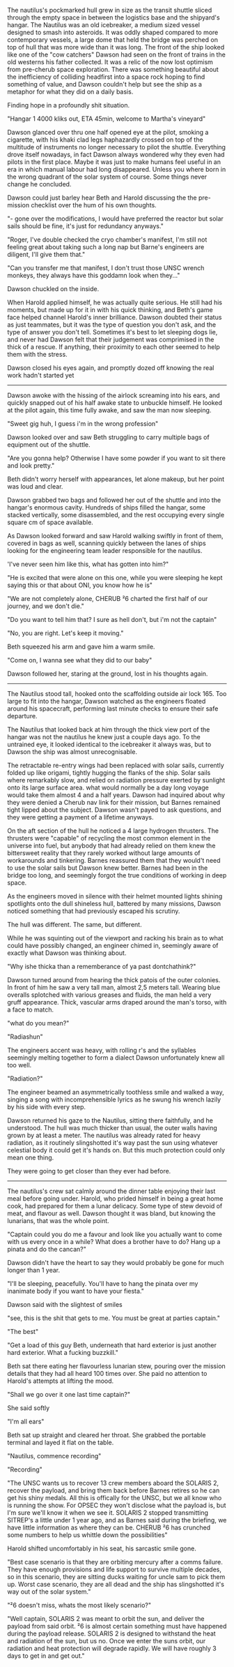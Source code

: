 The nautilus's pockmarked hull grew in size as the transit shuttle sliced through the empty space in between the logistics base and the shipyard's hangar. The Nautilus was an old icebreaker, a medium sized vessel designed to smash into asteroids. It was oddly shaped compared to more contemporary vessels, a large dome that held the bridge was perched on top of hull that was more wide than it was long. The front of the ship looked like one of the "cow catchers" Dawson had seen on the front of trains in the old westerns his father collected. It was a relic of the now lost optimism from pre-cherub space exploration. There was something beautiful about the inefficiency of colliding headfirst into a space rock hoping to find something of value, and Dawson couldn't help but see the ship as a metaphor for what they did on a daily basis. 

Finding hope in a profoundly shit situation.

"Hangar 1 4000 kliks out, ETA 45min, welcome to Martha's vineyard"

Dawson glanced over thru one half opened eye at the pilot, smoking a cigarette, with his khaki clad legs haphazardly crossed on top of the multitude of instruments no longer necessary to pilot the shuttle. Everything drove itself nowadays, in fact Dawson always wondered why they even had pilots in the first place. Maybe it was just to make humans feel useful in an era in which manual labour had long disappeared. Unless you where born in the wrong quadrant of the solar system of course. Some things never change he concluded.

Dawson could just barley hear Beth and Harold discussing the the pre-mission checklist over the hum of his own thoughts. 

"- gone over the modifications, I would have preferred the reactor but solar sails should be fine, it's just for redundancy anyways."

"Roger, I've double checked the cryo chamber's manifest, I'm still not feeling great about taking such a long nap but Barne's engineers are diligent, I'll give them that."

"Can you transfer me that manifest, I don't trust those UNSC wrench monkeys, they always have this goddamn look when they..."

Dawson chuckled on the inside.

When Harold applied himself, he was actually quite serious. He still had his moments, but made up for it in with his quick thinking, and Beth's game face helped channel Harold's inner brilliance. Dawson doubted their status as just teammates, but it was the type of question you don't ask, and the type of answer you don't tell. Sometimes it's best to let sleeping dogs lie, and never had Dawson felt that their judgement was comprimised in the thick of a rescue. If anything, their proximity to each other seemed to help them with the stress.

Dawson closed his eyes again, and promptly dozed off knowing the real work hadn't started yet

----

Dawson awoke with the hissing of the airlock screaming into his ears, and quickly snapped out of his half awake state to unbuckle himself. He looked at the pilot again, this time fully awake, and saw the man now sleeping.

"Sweet gig huh, I guess i'm in the wrong profession"

Dawson looked over and saw Beth struggling to carry multiple bags of equipment out of the shuttle.

"Are you gonna help? Otherwise I have some powder if you want to sit there and look pretty."

Beth didn't worry herself with appearances, let alone makeup, but her point was loud and clear.

Dawson grabbed two bags and followed her out of the shuttle and into the hangar's enormous cavity. Hundreds of ships filled the hangar, some stacked vertically, some disassembled, and the rest occupying every single square cm of space available.

As Dawson looked forward and saw Harold walking swiftly in front of them, covered in bags as well, scanning quickly between the lanes of ships looking for the engineering team leader responsible for the nautilus. 

'I've never seen him like this, what has gotten into him?" 

"He is excited that were alone on this one, while you were sleeping he kept saying this or that about ONI, you know how he is"

"We are not completely alone, CHERUB ²6 charted the first half of our journey, and we don't die."

"Do you want to tell him that? I sure as hell don't, but i'm not the captain"

"No, you are right. Let's keep it moving."

Beth squeezed his arm and gave him a warm smile.

"Come on, I wanna see what they did to our baby"

Dawson followed her, staring at the ground, lost in his thoughts again.

----

The Nautilus stood tall, hooked onto the scaffolding outside air lock 165. Too large to fit into the hangar, Dawson watched as the engineers floated around his spacecraft, performing last minute checks to ensure their safe departure.

The Nautilus that looked back at him through the thick view port of the hangar was not the nautilus he knew just a couple days ago. To the untrained eye, it looked identical to the icebreaker it always was, but to Dawson the ship was almost unrecognisable. 

The retractable re-entry wings had been replaced with solar sails, currently folded up like origami, tightly hugging the flanks of the ship. Solar sails where remarkably slow, and relied on radiation pressure exerted by sunlight onto its large surface area. what would normally be a day long voyage would take them almost 4 and a half years. Dawson had inquired about why they were denied a Cherub nav link for their mission, but Barnes remained tight lipped about the subject. Dawson wasn't payed to ask questions, and they were getting a payment of a lifetime anyways.

On the aft section of the hull he noticed a 4 large hydrogen thrusters. The thrusters were "capable" of recycling the most common element in the universe into fuel, but anybody that had already relied on them knew the bittersweet reality that they rarely worked without large amounts of workarounds and tinkering. Barnes reassured them that they would't need to use the solar sails but Dawson knew better. Barnes had been in the bridge too long, and seemingly forgot the true conditions of working in deep space.

As the engineers moved in silence with their helmet mounted lights shining spotlights onto the dull shineless hull, battered by many missions, Dawson noticed something that had previously escaped his scrutiny. 

The hull was different. The same, but different. 

While he was squinting out of the viewport and racking his brain as to what could have possibly changed, an engineer chimed in, seemingly aware of exactly what Dawson was thinking about.

"Why ishe thicka than a rememberance of ya past dontchathink?"

Dawson turned around from hearing the thick patois of the outer colonies. In front of him he saw a very tall man, almost 2,5 meters tall. Wearing blue overalls splotched with various greases and fluids, the man held a very gruff appearance. Thick, vascular arms draped around the man's torso, with a face to match.

"what do you mean?"

"Radiashun" 

The engineers accent was heavy, with rolling r's and the syllables seemingly melting together to form a dialect Dawson unfortunately knew all too well.

"Radiation?"

The engineer beamed an asymmetrically toothless smile and walked a way, singing a song with incomprehensible lyrics as he swung his wrench lazily by his side with every step.

Dawson returned his gaze to the Nautilus, sitting there faithfully, and he understood. The hull was much thicker than usual, the outer walls having grown by at least a meter. The nautilus was already rated for heavy radiation, as it routinely slingshotted it's way past the sun using whatever celestial body it could get it's hands on. But this much protection could only mean one thing. 

They were going to get closer than they ever had before.

---

The nautilus's crew sat calmly around the dinner table enjoying their last meal before going under. Harold, who prided himself in being a great home cook, had prepared for them a lunar delicacy. Some type of stew devoid of meat, and flavour as well. Dawson thought it was bland, but knowing the lunarians, that was the whole point.

"Captain could you do me a favour and look like you actually want to come with us every once in a while? What does a brother have to do? Hang up a pinata and do the cancan?"

Dawson didn't have the heart to say they would probably be gone for much longer than 1 year.

"I'll be sleeping, peacefully. You'll have to hang the pinata over my inanimate body if you want to have your fiesta."

Dawson said with the slightest of smiles

"see, this is the shit that gets to me. You must be great at parties captain."

"The best"

"Get a load of this guy Beth, underneath that hard exterior is just another hard exterior. What a fucking buzzkill."

Beth sat there eating her flavourless lunarian stew, pouring over the mission details that they had all heard 100 times over. She paid no attention to Harold's attempts at lifting the mood.

"Shall we go over it one last time captain?"

She said softly 

"I'm all ears"

Beth sat up straight and cleared her throat. She grabbed the portable terminal and layed it flat on the table.

"Nautilus, commence recording"

"Recording" 

"The UNSC wants us to recover 13 crew members aboard the SOLARIS 2, recover the payload, and bring them back before Barnes retires so he can get his shiny medals. All this is offically for the UNSC, but we all know who is running the show. For OPSEC they won't disclose what the payload is, but I'm sure we'll know it when we see it. SOLARIS 2 stopped transmitting SITREP's a little under 1 year ago, and as Barnes said during the briefing, we have little information as where they can be. CHERUB ²6 has crunched some numbers to help us whittle down the possibilities"

Harold shifted uncomfortably in his seat, his sarcastic smile gone.

"Best case scenario is that they are orbiting mercury after a comms failure. They have enough provisions and life support to survive multiple decades, so in this scenario, they are sitting ducks waiting for uncle sam to pick them up. Worst case scenario, they are all dead and the ship has slingshotted it's way out of the solar system."

"²6 doesn't miss, whats the most likely scenario?"

"Well captain, SOLARIS 2 was meant to orbit the sun, and deliver the payload from said orbit. ²6 is almost certain something must have happened during the payload release. SOLARIS 2 is designed to withstand the heat and radiation of the sun, but us no. Once we enter the suns orbit, our radiation and heat protection will degrade rapidly. We will have roughly 3 days to get in and get out."






















